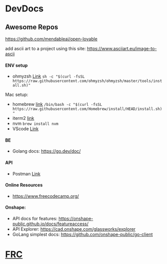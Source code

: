 # DevDocs


## Awesome Repos
https://github.com/mendableai/open-lovable



add ascii art to a project using this site: https://www.asciiart.eu/image-to-ascii


#### ENV setup

- ohmyzsh [Link](https://ohmyz.sh/#install)
 `sh -c "$(curl -fsSL https://raw.githubusercontent.com/ohmyzsh/ohmyzsh/master/tools/install.sh)"`

Mac setup:
- homebrew [link](brew.sh)
 ` /bin/bash -c "$(curl -fsSL https://raw.githubusercontent.com/Homebrew/install/HEAD/install.sh)" `
 - iterm2 [link](https://iterm2.com/downloads.html)
- nvm
  `brew install nvm`
- VScode [Link](https://code.visualstudio.com/Download)


#### BE 

- Golang docs: https://go.dev/doc/

#### API 
- Postman [Link](https://www.postman.com/downloads/)


#### Online Resources
- https://www.freecodecamp.org/ 

#### Onshape:
- API docs for features: https://onshape-public.github.io/docs/featureaccess/
- API Explorer: https://cad.onshape.com/glassworks/explorer
- GoLang simplest docs: https://github.com/onshape-public/go-client

# [FRC](https://github.com/J-Palomino/DevDocs/blob/main/FRC.md)

